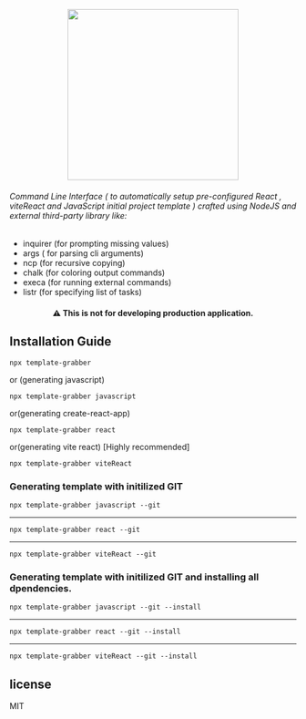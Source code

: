 <p align="center">
<img src="https://user-images.githubusercontent.com/37651620/140509922-a36601f8-9045-48ab-a169-341558bf9584.png" width=300>
</p>

###### Command Line Interface ( to automatically setup pre-configured React , viteReact and JavaScript initial project template ) crafted using NodeJS and external third-party library like:

- inquirer (for prompting missing values)
- args ( for parsing cli arguments)
- ncp (for recursive copying)
- chalk (for coloring output commands)
- execa (for running external commands)
- listr (for specifying list of tasks)

<h4 align="center">
⚠️ This is not for developing production application.
</h4>

## Installation Guide

```
npx template-grabber

```

or (generating javascript)

```
npx template-grabber javascript

```

or(generating create-react-app)

```
npx template-grabber react

```

or(generating vite react) [Highly recommended]

```
npx template-grabber viteReact

```

### Generating template with initilized GIT

```
npx template-grabber javascript --git

```

---

```
npx template-grabber react --git

```

---

```
npx template-grabber viteReact --git

```

### Generating template with initilized GIT and installing all dpendencies.

```
npx template-grabber javascript --git --install

```

---

```
npx template-grabber react --git --install

```

---

```
npx template-grabber viteReact --git --install

```

## license

MIT
